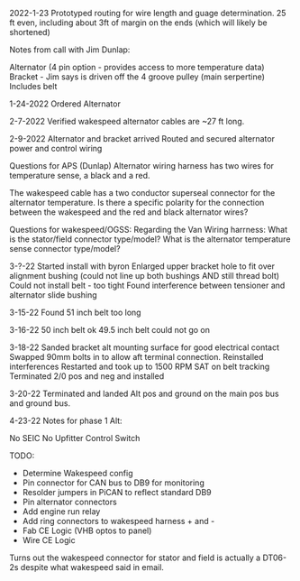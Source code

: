 2022-1-23
Prototyped routing for wire length and guage determination.
25 ft even, including about 3ft of margin on the ends (which will likely be shortened)

Notes from call with Jim Dunlap:

Alternator (4 pin option - provides access to more temperature data)
Bracket - Jim says is driven off the 4 groove pulley (main serpertine)
Includes belt

1-24-2022
Ordered Alternator

2-7-2022
Verified wakespeed alternator cables are ~27 ft long.

2-9-2022
Alternator and bracket arrived
Routed and secured alternator power and control wiring

Questions for APS (Dunlap)
Alternator wiring harness has two wires for temperature sense, a black and a red.  

The wakespeed cable has a two conductor superseal connector for the alternator temperature.  Is there a specific polarity for the connection between the wakespeed and the red and black alternator wires?

Questions for wakespeed/OGSS: 
Regarding the Van Wiring harrness:
What is the stator/field connector type/model?
What is the alternator temperature sense connector type/model?

3-?-22
Started install with byron
Enlarged upper bracket hole to fit over alignment bushing (could not line up both bushings AND still thread bolt)
Could not install belt - too tight
Found interference between tensioner and alternator slide bushing

3-15-22
Found 51 inch belt too long

3-16-22
50 inch belt ok
49.5 inch belt could not go on

3-18-22
Sanded bracket alt mounting surface for good electrical contact
Swapped 90mm bolts in to allow aft terminal connection.
Reinstalled interferences
Restarted and took up to 1500 RPM SAT on belt tracking
Terminated 2/0 pos and neg and installed

3-20-22
Terminated and landed Alt pos and ground on the main pos bus and ground bus.

4-23-22
Notes for phase 1 Alt:

No SEIC
No Upfitter Control Switch

TODO:
* Determine Wakespeed config
* Pin connector for CAN bus to DB9 for monitoring
* Resolder jumpers in PiCAN to reflect standard DB9
* Pin alternator connectors
* Add engine run relay
* Add ring connectors to wakespeed harness + and -
* Fab CE Logic (VHB optos to panel)
* Wire CE Logic


Turns out the wakespeed connector for stator and field is actually a DT06-2s despite what wakespeed said in email.





